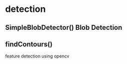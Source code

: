 # detection
## SimpleBlobDetector() Blob Detection 

##  findContours()
feature detection using opencv
